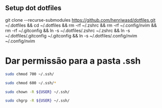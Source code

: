 ## Setup dot dotfiles
git clone --recurse-submodules https://github.com/henriwasd/dotfiles.git ~/.dotfiles &&
cd ~/.dotfiles &&
rm -rf ~/.zshrc &&
rm -rf ~/.config/nvim &&
rm -rf ~/.gitconfig &&
ln -s ~/.dotfiles/.zshrc ~/.zshrc &&
ln -s ~/.dotfiles/.gitconfig ~/.gitconfig &&
ln -s ~/.dotfiles/.config/nvim ~/.config/nvim


# Dar permissão para a pasta .ssh
```bash
sudo chmod 700 ~/.ssh/
```
```bash
sudo chmod 600 ~/.ssh/*
```
```bash
sudo chown -R ${USER} ~/.ssh/
```
```bash
sudo chgrp -R ${USER} ~/.ssh/
```

